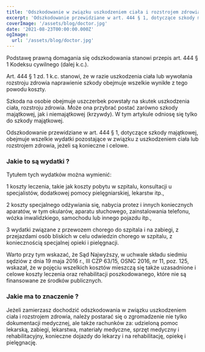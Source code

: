 ```yaml
---
title: 'Odszkodowanie w związku uszkodzeniem ciała i rozstrojem zdrowia'
excerpt: 'Odszkodowanie przewidziane w art. 444 § 1, dotyczące szkody majątkowej, obejmuje wszelkie wydatki pozostające ...'
coverImage: '/assets/blog/doctor.jpg'
date: '2021-08-23T00:00:00.000Z'
ogImage:
  url: '/assets/blog/doctor.jpg'
---
```

 
Podstawę prawną domagania się odszkodowania stanowi przepis art. 444 § 1 Kodeksu cywilnego (dalej k.c.).

Art. 444 § 1 zd. 1 k.c. stanowi, że w razie uszkodzenia ciała lub wywołania rozstroju zdrowia naprawienie szkody obejmuje wszelkie wynikłe z tego powodu koszty.

Szkoda na osobie obejmuje uszczerbek powstały na skutek uszkodzenia ciała, rozstroju zdrowia. Może ona przybrać postać zarówno szkody majątkowej, jak i niemajątkowej (krzywdy). W tym artykule odniosę się tylko do szkody majątkowej.

Odszkodowanie przewidziane w art. 444 § 1, dotyczące szkody majątkowej, obejmuje wszelkie wydatki pozostające w związku z uszkodzeniem ciała lub rozstrojem zdrowia, jeżeli są konieczne i celowe. 

### Jakie to są wydatki ?

Tytułem tych wydatków można wymienić: 

1 koszty leczenia, takie jak koszty pobytu w szpitalu, konsultacji u specjalistów, dodatkowej pomocy pielęgniarskiej, lekarstw itp., 

2 koszty specjalnego odżywiania się, nabycia protez i innych koniecznych aparatów, w tym okularów, aparatu słuchowego, zainstalowania telefonu, wózka inwalidzkiego, samochodu lub innego pojazdu itp.,

3 wydatki związane z przewozem chorego do szpitala i na zabiegi, z przejazdami osób bliskich w celu odwiedzin chorego w szpitalu, z koniecznością specjalnej opieki i pielęgnacji.

Warto przy tym wskazać, że Sąd Najwyższy, w uchwale składu siedmiu sędziów z dnia 19 maja 2016 r., III CZP 63/15, OSNC 2016, nr 11, poz. 125, wskazał, że w pojęciu wszelkich kosztów mieszczą się także uzasadnione i celowe koszty leczenia oraz rehabilitacji poszkodowanego, które nie są finansowane ze środków publicznych.

### Jakie ma to znaczenie ?

Jeżeli zamierzasz dochodzić odszkodowania w związku uszkodzeniem ciała i rozstrojem zdrowia, należy postarać się o zgromadzenie nie tylko dokumentacji medycznej, ale także rachunków za: udzieloną pomoc lekarską, zabiegi, lekarstwa, materiały medyczne, sprzęt medyczny i rehabilitacyjny, konieczne dojazdy do lekarzy i na rehabilitację, opiekę i pielęgnację. 
